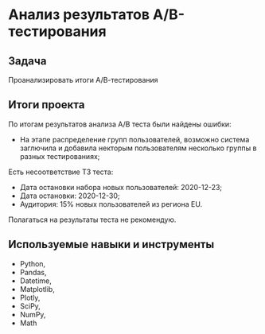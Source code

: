 # Анализ результатов А/В-тестирования

## Задача

Проанализировать итоги А/В-тестирования 

## Итоги проекта

По итогам результатов анализа А/В теста были найдены ошибки:
- На этапе распределение групп пользователей, возможно система заглючила и добавила некторым пользователям несколько группы в разных тестированиях;

Есть несоответствие ТЗ теста:
- Дата остановки набора новых пользователей: 2020-12-23;
- Дата остановки: 2020-12-30;
- Аудитория: 15% новых пользователей из региона EU.

Полагаться на результаты теста не рекомендую.

## Используемые навыки и инструменты

- Python, 
- Pandas, 
- Datetime, 
- Matplotlib, 
- Plotly, 
- SciPy, 
- NumPy, 
- Math
